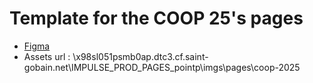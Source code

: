 # Template for the COOP 25's pages

- [Figma](https://www.figma.com/design/jLHTpmfmidLGNnm7wI3FyG/LP-%2F-COOP25?node-id=1-4&t=p3pKNLXjrOjgjA1C-0)
- Assets url : \\x98sl051psmb0ap.dtc3.cf.saint-gobain.net\IMPULSE_PROD_PAGES_pointp\imgs\pages\coop-2025